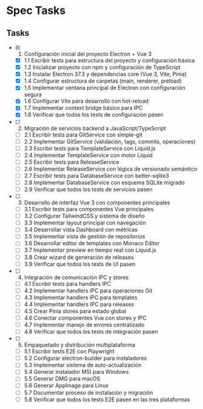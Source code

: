 # Spec Tasks

## Tasks

- [x] 1. Configuración inicial del proyecto Electron + Vue 3
  - [x] 1.1 Escribir tests para estructura del proyecto y configuración básica
  - [x] 1.2 Inicializar proyecto con npm y configuración de TypeScript
  - [x] 1.3 Instalar Electron 37.3 y dependencias core (Vue 3, Vite, Pinia)
  - [x] 1.4 Configurar estructura de carpetas (main, renderer, preload)
  - [x] 1.5 Implementar ventana principal de Electron con configuración segura
  - [x] 1.6 Configurar Vite para desarrollo con hot-reload
  - [x] 1.7 Implementar context bridge básico para IPC
  - [x] 1.8 Verificar que todos los tests de configuración pasen

- [ ] 2. Migración de servicios backend a JavaScript/TypeScript
  - [ ] 2.1 Escribir tests para GitService con simple-git
  - [ ] 2.2 Implementar GitService (validación, tags, commits, operaciones)
  - [ ] 2.3 Escribir tests para TemplateService con Liquid.js
  - [ ] 2.4 Implementar TemplateService con motor Liquid
  - [ ] 2.5 Escribir tests para ReleaseService
  - [ ] 2.6 Implementar ReleaseService con lógica de versionado semántico
  - [ ] 2.7 Escribir tests para DatabaseService con better-sqlite3
  - [ ] 2.8 Implementar DatabaseService con esquema SQLite migrado
  - [ ] 2.9 Verificar que todos los tests de servicios pasen

- [ ] 3. Desarrollo de interfaz Vue 3 con componentes principales
  - [ ] 3.1 Escribir tests para componentes Vue principales
  - [ ] 3.2 Configurar TailwindCSS y sistema de diseño
  - [ ] 3.3 Implementar layout principal con navegación
  - [ ] 3.4 Desarrollar vista Dashboard con métricas
  - [ ] 3.5 Implementar vista de gestión de repositorios
  - [ ] 3.6 Desarrollar editor de templates con Monaco Editor
  - [ ] 3.7 Implementar preview en tiempo real con Liquid.js
  - [ ] 3.8 Crear wizard de generación de releases
  - [ ] 3.9 Verificar que todos los tests de UI pasen

- [ ] 4. Integración de comunicación IPC y stores
  - [ ] 4.1 Escribir tests para handlers IPC
  - [ ] 4.2 Implementar handlers IPC para operaciones Git
  - [ ] 4.3 Implementar handlers IPC para templates
  - [ ] 4.4 Implementar handlers IPC para releases
  - [ ] 4.5 Crear Pinia stores para estado global
  - [ ] 4.6 Conectar componentes Vue con stores y IPC
  - [ ] 4.7 Implementar manejo de errores centralizado
  - [ ] 4.8 Verificar que todos los tests de integración pasen

- [ ] 5. Empaquetado y distribución multiplataforma
  - [ ] 5.1 Escribir tests E2E con Playwright
  - [ ] 5.2 Configurar electron-builder para instaladores
  - [ ] 5.3 Implementar sistema de auto-actualización
  - [ ] 5.4 Generar instalador MSI para Windows
  - [ ] 5.5 Generar DMG para macOS
  - [ ] 5.6 Generar AppImage para Linux
  - [ ] 5.7 Documentar proceso de instalación y migración
  - [ ] 5.8 Verificar que todos los tests E2E pasen en las tres plataformas